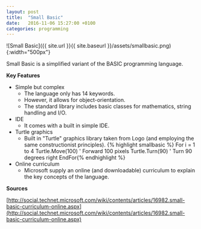```yaml
---
layout: post
title:  "Small Basic"
date:   2016-11-06 15:27:00 +0100
categories: programming
---
```


![Small Basic]({{ site.url }}{{ site.baseurl }}/assets/smallbasic.png){:width="500px"}

Small Basic is a simplified variant of the BASIC programming language.

**Key Features**

- Simple but complex
	- The language only has 14 keywords.
	- However, it allows for object-orientation.
	- The standard library includes basic classes for mathematics, string handling and I/O.
- IDE
	- It comes with a built in simple IDE.
- Turtle graphics
	- Built in "Turtle" graphics library taken from Logo (and employing the same constructionist principles).
	{% highlight smallbasic %}
	For i = 1 to 4
	  Turtle.Move(100) ' Forward 100 pixels
	  Turtle.Turn(90) ' Turn 90 degrees right
	EndFor{% endhighlight %}
- Online curriculum
	- Microsoft supply an online (and downloadable) curriculum to explain the key concepts of the language.

**Sources**

[http://social.technet.microsoft.com/wiki/contents/articles/16982.small-basic-curriculum-online.aspx](http://social.technet.microsoft.com/wiki/contents/articles/16982.small-basic-curriculum-online.aspx)
